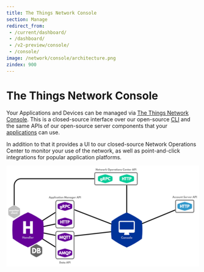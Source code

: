 ```yaml
---
title: The Things Network Console
section: Manage
redirect_from:
 - /current/dashboard/
 - /dashboard/
 - /v2-preview/console/
 - /console/
image: /network/console/architecture.png
zindex: 900
---
```


# The Things Network Console

Your Applications and Devices can be managed via [The Things Network Console](https://console.thethingsnetwork.org). This is a closed-source interface over our open-source [CLI](../cli/index.md) and the same APIs of our open-source server components that your [applications](../../applications/index.md) can use.

In addition to that it provides a UI to our closed-source Network Operations Center to monitor your use of the network, as well as point-and-click integrations for popular application platforms.

![Architecture](architecture.png)
